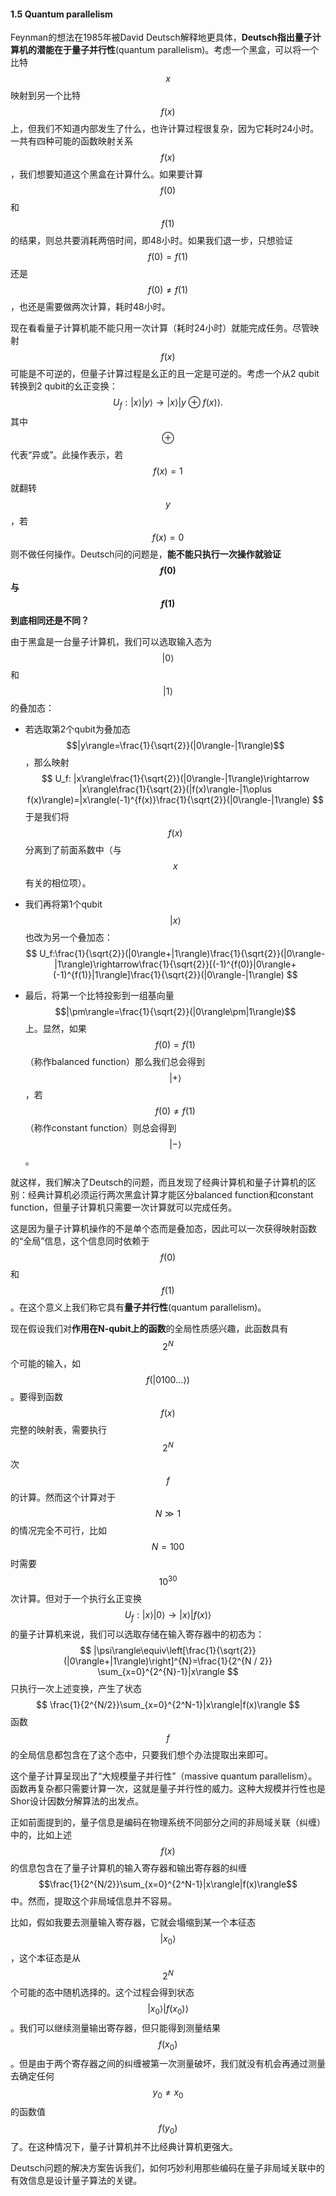 #### 1.5 Quantum parallelism

Feynman的想法在1985年被David Deutsch解释地更具体，**Deutsch指出量子计算机的潜能在于量子并行性**(quantum parallelism)。考虑一个黑盒，可以将一个比特$$x$$映射到另一个比特$$f(x)$$上，但我们不知道内部发生了什么，也许计算过程很复杂，因为它耗时24小时。一共有四种可能的函数映射关系$$f(x)$$，我们想要知道这个黑盒在计算什么。如果要计算$$f(0)$$和$$f(1)$$的结果，则总共要消耗两倍时间，即48小时。如果我们退一步，只想验证$$f(0)=f(1)$$还是$$f(0)\neq f(1)$$，也还是需要做两次计算，耗时48小时。

现在看看量子计算机能不能只用一次计算（耗时24小时）就能完成任务。尽管映射$$f(x)$$可能是不可逆的，但量子计算过程是幺正的且一定是可逆的。考虑一个从2 qubit转换到2 qubit的幺正变换：
$$
U_f : |x\rangle|y\rangle\rightarrow|x\rangle|y\oplus f(x)\rangle .
$$
其中$$\oplus$$代表“异或”。此操作表示，若$$f(x)=1$$就翻转$$y$$，若$$f(x)=0$$则不做任何操作。Deutsch问的问题是，**能不能只执行一次操作就验证$$f(0)$$与$$f(1)$$到底相同还是不同？**

由于黑盒是一台量子计算机，我们可以选取输入态为$$|0\rangle$$和$$|1\rangle$$的叠加态：

- 若选取第2个qubit为叠加态$$|y\rangle=\frac{1}{\sqrt{2}}(|0\rangle-|1\rangle)$$，那么映射
  $$
  U_f: |x\rangle\frac{1}{\sqrt{2}}(|0\rangle-|1\rangle)\rightarrow |x\rangle\frac{1}{\sqrt{2}}(|f(x)\rangle-|1\oplus f(x)\rangle)=|x\rangle(-1)^{f(x)}\frac{1}{\sqrt{2}}(|0\rangle-|1\rangle)
  $$
  于是我们将$$f(x)$$分离到了前面系数中（与$$x$$有关的相位项）。

- 我们再将第1个qubit $$|x\rangle$$也改为另一个叠加态：
  $$
  U_f:\frac{1}{\sqrt{2}}(|0\rangle+|1\rangle)\frac{1}{\sqrt{2}}(|0\rangle-|1\rangle)\rightarrow\frac{1}{\sqrt{2}}[(-1)^{f(0)}|0\rangle+(-1)^{f(1)}|1\rangle]\frac{1}{\sqrt{2}}(|0\rangle-|1\rangle)
  $$

- 最后，将第一个比特投影到一组基向量$$|\pm\rangle=\frac{1}{\sqrt{2}}(|0\rangle\pm|1\rangle)$$上。显然，如果$$f(0)=f(1)$$（称作balanced function）那么我们总会得到$$|+\rangle$$，若$$f(0)\neq f(1)$$（称作constant function）则总会得到$$|-\rangle$$。

就这样，我们解决了Deutsch的问题，而且发现了经典计算机和量子计算机的区别：经典计算机必须运行两次黑盒计算才能区分balanced function和constant function，但量子计算机只需要一次计算就可以完成任务。

这是因为量子计算机操作的不是单个态而是叠加态，因此可以一次获得映射函数的“全局”信息，这个信息同时依赖于$$f(0)$$和$$f(1)$$。在这个意义上我们称它具有**量子并行性**(quantum parallelism)。

现在假设我们对**作用在N-qubit上的函数**的全局性质感兴趣，此函数具有$$2^N$$个可能的输入，如$$f(|0100...\rangle)$$。要得到函数$$f(x)$$完整的映射表，需要执行$$2^N$$次$$f$$的计算。然而这个计算对于$$N\gg1$$的情况完全不可行，比如$$N=100$$时需要$$10^{30}$$次计算。但对于一个执行幺正变换
$$
U_f:|x\rangle|0\rangle\rightarrow|x\rangle|f(x)\rangle
$$
的量子计算机来说，我们可以选取存储在输入寄存器中的初态为：
$$
|\psi\rangle\equiv\left[\frac{1}{\sqrt{2}}(|0\rangle+|1\rangle)\right]^{N}=\frac{1}{2^{N / 2}} \sum_{x=0}^{2^{N}-1}|x\rangle
$$
只执行一次上述变换，产生了状态
$$
\frac{1}{2^{N/2}}\sum_{x=0}^{2^N-1}|x\rangle|f(x)\rangle
$$
函数$$f$$的全局信息都包含在了这个态中，只要我们想个办法提取出来即可。

这个量子计算呈现出了“大规模量子并行性”（massive quantum parallelism）。函数再复杂都只需要计算一次，这就是量子并行性的威力。这种大规模并行性也是Shor设计因数分解算法的出发点。

正如前面提到的，量子信息是编码在物理系统不同部分之间的非局域关联（纠缠）中的，比如上述$$f(x)$$的信息包含在了量子计算机的输入寄存器和输出寄存器的纠缠$$\frac{1}{2^{N/2}}\sum_{x=0}^{2^N-1}|x\rangle|f(x)\rangle$$中。然而，提取这个非局域信息并不容易。

比如，假如我要去测量输入寄存器，它就会塌缩到某一个本征态$$|x_0\rangle$$，这个本征态是从$$2^N$$个可能的态中随机选择的。这个过程会得到状态$$|x_0\rangle|f(x_0)\rangle$$。我们可以继续测量输出寄存器，但只能得到测量结果$$f(x_0)$$。但是由于两个寄存器之间的纠缠被第一次测量破坏，我们就没有机会再通过测量去确定任何$$y_0\neq x_0$$的函数值$$f(y_0)$$了。在这种情况下，量子计算机并不比经典计算机更强大。

Deutsch问题的解决方案告诉我们，如何巧妙利用那些编码在量子非局域关联中的有效信息是设计量子算法的关键。